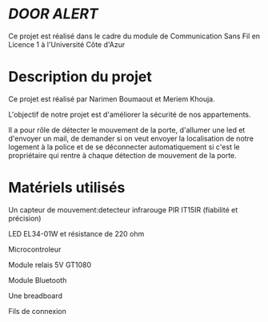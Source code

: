 **_DOOR ALERT_**
==
Ce projet est réalisé dans le cadre du module de Communication Sans Fil en Licence 1 à l'Université Côte d'Azur

**Description du projet**
==
Ce projet est réalisé par Narimen Boumaout et Meriem Khouja.

L'objectif de notre projet est d'améliorer la sécurité de nos appartements.

Il a pour rôle de détecter le mouvement de la porte, d'allumer une led et d'envoyer un mail, de demander si on veut envoyer la localisation de notre logement à la police et de se déconnecter automatiquement si c'est le propriétaire qui rentre à chaque détection de mouvement de la porte.

**Matériels utilisés**
==
Un capteur de mouvement:detecteur infrarouge PIR IT15IR (fiabilité et précision)

LED EL34-01W et résistance de 220 ohm

Microcontroleur

Module relais 5V GT1080

Module Bluetooth

Une breadboard

Fils de connexion
